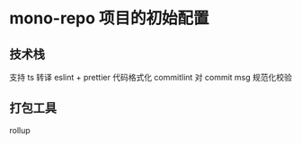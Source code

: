# mono-repo 项目的初始配置

## 技术栈

支持 ts 转译
eslint + prettier 代码格式化
commitlint 对 commit msg 规范化校验

## 打包工具

rollup
